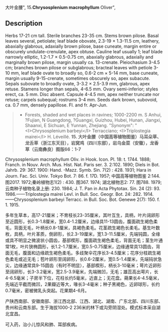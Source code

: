 大叶金腰",
15.**Chrysosplenium macrophyllum** Oliver",

## Description
Herbs 17-21 cm tall. Sterile branches 23-35 cm. Stems brown pilose. Basal leaves several, petiolate; leaf blade obovate, 2.3-19 × 1.3-11.5 cm, leathery, abaxially glabrous, adaxially brown pilose, base cuneate, margin entire or obscurely undulate-crenulate, apex obtuse. Cauline leaf usually 1; leaf blade narrowly elliptic, 1.2-1.7 × 0.5-0.75 cm, abaxially glabrous, adaxially and marginally brown pilose, margin usually ca. 13-crenate. Pleiochasium 3-4.5 cm; branches brown pilose or subglabrous; bracteal leaves with petiole 3-10 mm, leaf blade ovate to broadly so, 0.6-2 cm × 5-14 mm, base cuneate, margin usually 9-15-crenate, sometimes obscurely so, apex subacute. Sepals subovate to broadly ovate, 3-3.2 × 2.5-3.9 mm, glabrous, apex retuse. Stamens longer than sepals, 4-6.5 mm. Ovary semi-inferior; styles erect, ca. 5 mm. Disc absent. Capsule 4-4.5 mm, apex neither truncate nor retuse; carpels subequal; rostrums 3-4 mm. Seeds dark brown, subovoid, ca. 0.7 mm, densely papillose. Fl. and fr. Apr-Jun.

> * Forests, shaded and wet places in ravines; 1000-2200 m. S Anhui, ?Fujian, N Guangdong, ?Guangxi, Guizhou, Hubei, Hunan, Jiangxi, Shaanxi, E Sichuan, E Yunnan, Zhejiang.
  "Synonym": "&lt;I&gt;Chrysosplenium barbeyi&lt;/I&gt; Terracciano; &lt;I&gt;Triplostegia mairei&lt;/I&gt; H. Léveillé.
**15. 大叶金腰（中国高等植物图鉴）马耳朵草、龙舌草（浙江东天目），岩窝鸡（四川东部），岩乌金菜（安徽），龙香草（云南彝良）图版66：1-7**

Chrysosplenium macrophyllum Oliv. in Hook. Icon. Pl. 18: t. 1744. 1888; Franch. in Nouv. Arch. Mus. Hist. Nat. Paris ser. 3. 2:102. 1890; Diels in Bot. Jahrb. 29: 367. 1900: Hand. -Mazz. Symb. Sin. 7(2) : 428. 1931; Hara in Journ. Fac. Sci. Univ. Tokyo Bot. 7: 86. f. 17D. 1957; 中国高等植物图鉴 2:144. 图2017. 1972;秦岭植物志1(2) : 430. 图367. 1974; 湖北植物志2: 77. 图788. 1979; 云南种子植物名录上册: 230. 1984; J. T. Pan in Acta Phytotax. Sin. 24 (2): 93. 1986.——Triplostegia mairei Levl. in Bull. Soc. Geogr. Bot. 24: 282. 1914. ——Chrysosplenium barbeyi Terracc. in Bull. Soc. Bot. Genewe 2(7): 150. f. 1. 1915.

多年生草本，高17-21厘米；不育枝长23-35厘米，其叶互生，具柄，叶片阔卵形至近圆形，长0.3-1.8厘米，宽0.4-1.2厘米，边缘具11-13圆齿，腹面疏生褐色柔毛，背面无毛，叶柄长0.8-1厘米，具褐色柔毛。花茎疏生褐色长柔毛。基生叶数枚，具柄，叶片革质，倒卵形，长2.3-19厘米，宽1.3-11.5厘米，先端钝圆，全缘或具不明显之微波状小圆齿，基部楔形，腹面疏生褐色柔毛，背面无毛；茎生叶通常1枚，叶片狭椭圆形，长1.2-1.7厘米，宽0.5-0.75厘米，边缘通常具13圆齿，背面无毛，腹面和边缘疏生褐色柔毛。多歧聚伞花序长3-4.5厘米；花序分枝疏生褐色柔毛或近无毛；苞叶卵形至阔卵形，长0.6-2厘米，宽0.5-1.4厘米，先端钝状急尖，边缘通常具9-15圆齿（有时不明显），基部楔形，柄长3-10毫米；萼片近卵形至阔卵形，长3-3.2毫米，宽2.5-3.9毫米，先端微凹，无毛；雄蕊高出萼片，长4-6.5毫米；子房半下位，花柱长约5毫米，近直上；无花盘。蒴果长4-4.5毫米，先端近平截而微凹，2果瓣近等大，喙长3-4毫米；种子黑褐色，近卵球形，长约0.7毫米，密被微乳头突起。花果期4-6月。

产陕西南部、安徽南部、浙江西北部、江西、湖北、湖南、广东北部、四川东部、贵州和云南东部。生于海拔1000-2 236米的林下或沟旁阴湿处。模式标本采自湖北宜昌。

可入药，治小儿惊风和肺、耳部疾病。
